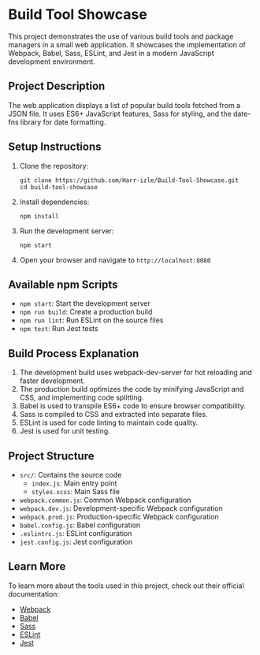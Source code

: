 
# Build Tool Showcase

This project demonstrates the use of various build tools and package managers in a small web application. It showcases the implementation of Webpack, Babel, Sass, ESLint, and Jest in a modern JavaScript development environment.

## Project Description

The web application displays a list of popular build tools fetched from a JSON file. It uses ES6+ JavaScript features, Sass for styling, and the date-fns library for date formatting.

## Setup Instructions

1. Clone the repository:
     ```
   git clone https://github.com/Harr-izle/Build-Tool-Showcase.git
   cd build-tool-showcase
      ```
   

3. Install dependencies:
     ```
   npm install
      ```

4. Run the development server:
   ```
   npm start
   ```

5. Open your browser and navigate to `http://localhost:8080`

## Available npm Scripts

- `npm start`: Start the development server
- `npm run build`: Create a production build
- `npm run lint`: Run ESLint on the source files
- `npm test`: Run Jest tests

## Build Process Explanation

1. The development build uses webpack-dev-server for hot reloading and faster development.
2. The production build optimizes the code by minifying JavaScript and CSS, and implementing code splitting.
3. Babel is used to transpile ES6+ code to ensure browser compatibility.
4. Sass is compiled to CSS and extracted into separate files.
5. ESLint is used for code linting to maintain code quality.
6. Jest is used for unit testing.

## Project Structure

- `src/`: Contains the source code
  - `index.js`: Main entry point
  - `styles.scss`: Main Sass file
- `webpack.common.js`: Common Webpack configuration
- `webpack.dev.js`: Development-specific Webpack configuration
- `webpack.prod.js`: Production-specific Webpack configuration
- `babel.config.js`: Babel configuration
- `.eslintrc.js`: ESLint configuration
- `jest.config.js`: Jest configuration

## Learn More

To learn more about the tools used in this project, check out their official documentation:

- [Webpack](https://webpack.js.org/)
- [Babel](https://babeljs.io/)
- [Sass](https://sass-lang.com/)
- [ESLint](https://eslint.org/)
- [Jest](https://jestjs.io/)
